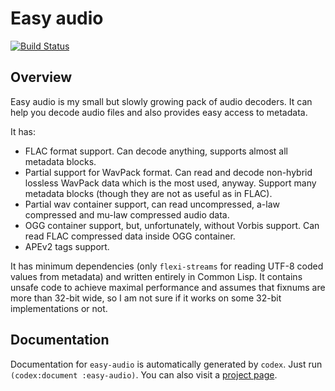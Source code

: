 Easy audio
==========
[![Build Status](https://travis-ci.com/shamazmazum/easy-audio.svg?branch=master)](https://travis-ci.com/shamazmazum/easy-audio)

Overview
-------
Easy audio is my small but slowly growing pack of audio decoders. It can
help you decode audio files and also provides easy access to metadata.

It has:
 * FLAC format support. Can decode anything, supports almost all metadata
   blocks.
 * Partial support for WavPack format. Can read and decode non-hybrid
   lossless WavPack data which is the most used, anyway. Support many
   metadata blocks (though they are not as useful as in FLAC).
 * Partial wav container support, can read uncompressed, a-law compressed
   and mu-law compressed audio data.
 * OGG container support, but, unfortunately, without Vorbis support.
   Can read FLAC compressed data inside OGG container.
 * APEv2 tags support.

It has minimum dependencies (only `flexi-streams` for reading UTF-8 coded
values from metadata) and written entirely in Common Lisp. It contains
unsafe code to achieve maximal performance and assumes that fixnums are
more than 32-bit wide, so I am not sure if it works on some 32-bit
implementations or not.

Documentation
------------
Documentation for `easy-audio` is automatically generated by `codex`. Just
run `(codex:document :easy-audio)`. You can also visit a
[project page](http://shamazmazum.github.io/easy-audio/).
